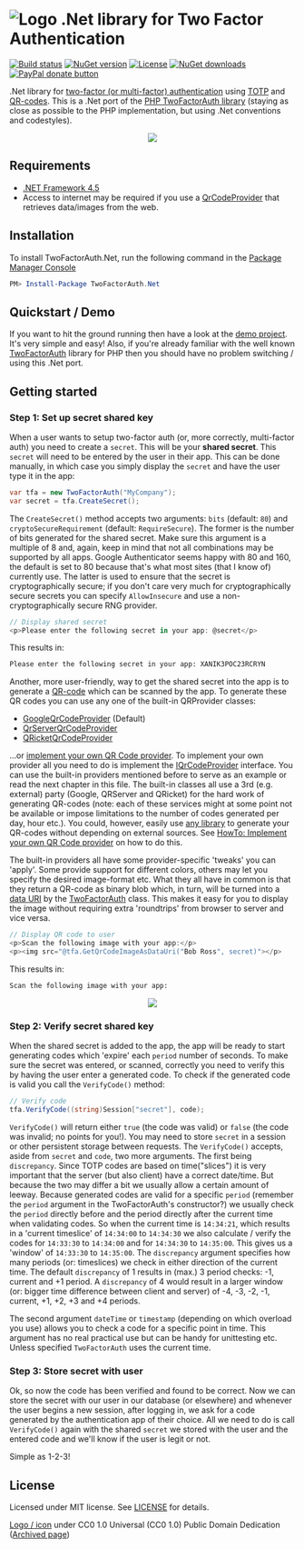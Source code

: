 # ![Logo](https://raw.githubusercontent.com/RobThree/TwoFactorAuth.Net/master/logo.png) .Net library for Two Factor Authentication

[![Build status](https://ci.appveyor.com/api/projects/status/0nmbbew6keeuo4j9)](https://ci.appveyor.com/project/RobIII/twofactorauth-net) [![NuGet version](http://img.shields.io/nuget/v/TwoFactorAuth.Net.svg?style=flat-square)](https://www.nuget.org/packages/TwoFactorAuth.Net/) [![License](https://img.shields.io/packagist/l/robthree/twofactorauth.svg?style=flat-square)](LICENSE) [![NuGet downloads](http://img.shields.io/nuget/dt/TwoFactorAuth.Net.svg?style=flat-square)](https://www.nuget.org/packages/TwoFactorAuth.Net/) [![PayPal donate button](http://img.shields.io/badge/paypal-donate-orange.svg?style=flat-square)](https://www.paypal.com/cgi-bin/webscr?cmd=_s-xclick&hosted_button_id=6MB5M2SQLP636 "Keep me off the streets")

.Net library for [two-factor (or multi-factor) authentication](https://en.wikipedia.org/wiki/Multi-factor_authentication) using [TOTP](https://en.wikipedia.org/wiki/Time-based_One-time_Password_Algorithm) and [QR-codes](https://en.wikipedia.org/wiki/QR_code). This is a .Net port of the [PHP TwoFactorAuth library](https://github.com/RobThree/TwoFactorAuth) (staying as close as possible to the PHP implementation, but using .Net conventions and codestyles).

<p align="center">
    <img src="https://raw.githubusercontent.com/RobThree/TwoFactorAuth.Net/master/TwoFactorAuth.Net.Documentation/media/multifactorauthforeveryone.png">
</p>

## Requirements
* [.NET Framework 4.5](https://www.microsoft.com/en-us/download/details.aspx?id=17851)
* Access to internet may be required if you use a [QrCodeProvider](https://github.com/RobThree/TwoFactorAuth.Net/tree/master/TwoFactorAuth.Net/Providers/Qr) that retrieves data/images from the web. 

## Installation
To install TwoFactorAuth.Net, run the following command in the [Package Manager Console](https://docs.nuget.org/docs/start-here/using-the-package-manager-console)

```powershell
PM> Install-Package TwoFactorAuth.Net
```

## Quickstart / Demo
If you want to hit the ground running then have a look at the [demo project](TwoFactorAuth.Net/tree/master/TwoFactorAuth.Net.Demo). It's very simple and easy! Also, if you're already familiar with the well known [TwoFactorAuth](https://github.com/RobThree/TwoFactorAuth) library for PHP then you should have no problem switching / using this .Net port. 

## Getting started

### Step 1: Set up secret shared key

When a user wants to setup two-factor auth (or, more correctly, multi-factor auth) you need to create a `secret`. This will be your **shared secret**. This `secret` will need to be entered by the user in their app. This can be done manually, in which case you simply display the `secret` and have the user type it in the app: 

```c#
var tfa = new TwoFactorAuth("MyCompany");
var secret = tfa.CreateSecret();
```

The `CreateSecret()` method accepts two arguments: `bits` (default: `80`) and `cryptoSecureRequirement` (default: `RequireSecure`). The former is the number of bits generated for the shared secret. Make sure this argument is a multiple of 8 and, again, keep in mind that not all combinations may be supported by all apps. Google Authenticator seems happy with 80 and 160, the default is set to 80 because that's what most sites (that I know of) currently use. The latter is used to ensure that the secret is cryptographically secure; if you don't care very much for cryptographically secure secrets you can specify `AllowInsecure` and use a non-cryptographically secure RNG provider. 

```c#
// Display shared secret
<p>Please enter the following secret in your app: @secret</p>
```

This results in: 

```cmd
Please enter the following secret in your app: XANIK3POC23RCRYN
```

Another, more user-friendly, way to get the shared secret into the app is to generate a [QR-code](https://en.wikipedia.org/wiki/QR_code) which can be scanned by the app. To generate these QR codes you can use any one of the built-in QRProvider classes: 

* [GoogleQrCodeProvider](TwoFactorAuth.Net/Providers/Qr/GoogleQrCodeProvider.cs) (Default) 
* [QrServerQrCodeProvider](TwoFactorAuth.Net/Providers/Qr/QrServerQrCodeProvider.cs)
* [QRicketQrCodeProvider](TwoFactorAuth.Net/Providers/Qr/QRicketQrCodeProvider.cs)

...or [implement your own QR Code provider](https://github.com/RobThree/TwoFactorAuth.Net/wiki/How-to-implement-your-own-QR-Code-provider). To implement your own provider all you need to do is implement the [IQrCodeProvider](TwoFactorAuth.Net/Providers/Qr/IQrCodeProvider.cs) interface. You can use the built-in providers mentioned before to serve as an example or read the next chapter in this file. The built-in classes all use a 3rd (e.g. external) party (Google, QRServer and QRicket) for the hard work of generating QR-codes (note: each of these services might at some point not be available or impose limitations to the number of codes generated per day, hour etc.). You could, however, easily use [any library](https://www.nuget.org/packages?q=qr) to generate your QR-codes without depending on external sources. See [HowTo: Implement your own QR Code provider](https://github.com/RobThree/TwoFactorAuth.Net/wiki/How-to-implement-your-own-QR-Code-provider) on how to do this. 

The built-in providers all have some provider-specific 'tweaks' you can 'apply'. Some provide support for different colors, others may let you specify the desired image-format etc. What they all have in common is that they return a QR-code as binary blob which, in turn, will be turned into a [data URI](https://en.wikipedia.org/wiki/Data_URI_scheme) by the [TwoFactorAuth](TwoFactorAuth.Net/TwoFactorAuth.cs) class. This makes it easy for you to display the image without requiring extra 'roundtrips' from browser to server and vice versa. 

```c#
// Display QR code to user
<p>Scan the following image with your app:</p>
<p><img src="@tfa.GetQrCodeImageAsDataUri("Bob Ross", secret)"></p>
```

This results in: 

```cmd
Scan the following image with your app:
```
<p align="center">
    <img src="https://raw.githubusercontent.com/RobThree/TwoFactorAuth.Net/master/TwoFactorAuth.Net.Documentation/media/qr.png">
</p>

### Step 2: Verify secret shared key

When the shared secret is added to the app, the app will be ready to start generating codes which 'expire' each `period` number of seconds. To make sure the secret was entered, or scanned, correctly you need to verify this by having the user enter a generated code. To check if the generated code is valid you call the `VerifyCode()` method: 

```c#
// Verify code
tfa.VerifyCode((string)Session["secret"], code);
```

`VerifyCode()` will return either `true` (the code was valid) or `false` (the code was invalid; no points for you!). You may need to store `secret` in a session or other persistent storage between requests. The `VerifyCode()` accepts, aside from `secret` and `code`, two more arguments. The first being `discrepancy`. Since TOTP codes are based on time("slices") it is very important that the server (but also client) have a correct date/time. But because the two may differ a bit we usually allow a certain amount of leeway. Because generated codes are valid for a specific `period` (remember the `period` argument in the TwoFactorAuth's constructor?) we usually check the `period` directly before and the period directly after the current time when validating codes. So when the current time is `14:34:21`, which results in a 'current timeslice' of `14:34:00` to `14:34:30` we also calculate / verify the codes for `14:33:30` to `14:34:00` and for `14:34:30` to `14:35:00`. This gives us a 'window' of `14:33:30` to `14:35:00`. The `discrepancy` argument specifies how many periods (or: timeslices) we check in either direction of the current time. The default `discrepancy` of 1 results in (max.) 3 period checks: -1, current and +1 period. A `discrepancy` of 4 would result in a larger window (or: bigger time difference between client and server) of -4, -3, -2, -1, current, +1, +2, +3 and +4 periods. 

The second argument `dateTime` or `timestamp` (depending on which overload you use) allows you to check a code for a specific point in time. This argument has no real practical use but can be handy for unittesting etc. Unless specified `TwoFactorAuth` uses the current time. 

### Step 3: Store secret with user

Ok, so now the code has been verified and found to be correct. Now we can store the secret with our user in our database (or elsewhere) and whenever the user begins a new session, after logging in, we ask for a code generated by the authentication app of their choice. All we need to do is call `VerifyCode()` again with the shared `secret` we stored with the user and the entered code and we'll know if the user is legit or not. 

Simple as 1-2-3!

## License

Licensed under MIT license. See [LICENSE](https://raw.githubusercontent.com/RobThree/TwoFactorAuth.Net/master/LICENSE) for details.

[Logo / icon](http://www.iconmay.com/Simple/Travel_and_Tourism_Part_2/luggage_lock_safety_baggage_keys_cylinder_lock_hotel_travel_tourism_luggage_lock_icon_465) under  CC0 1.0 Universal (CC0 1.0) Public Domain Dedication ([Archived page](http://riii.nl/tm7ap))
